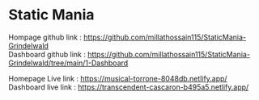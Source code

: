 
# Static Mania

Hompage github link : https://github.com/millathossain115/StaticMania-Grindelwald </br>
Dashboard github link : https://github.com/millathossain115/StaticMania-Grindelwald/tree/main/1-Dashboard

Homepage Live link : https://musical-torrone-8048db.netlify.app/</br>
Dashboard live link : https://transcendent-cascaron-b495a5.netlify.app/




